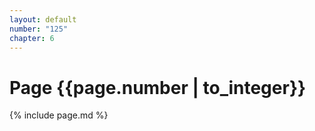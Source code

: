```yaml
---
layout: default
number: "125"
chapter: 6
---
```


# Page {{page.number | to_integer}}
{% include page.md %}
